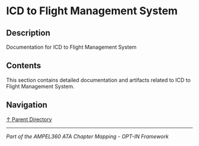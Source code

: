 # ICD to Flight Management System

## Description

Documentation for ICD to Flight Management System

## Contents

This section contains detailed documentation and artifacts related to ICD to Flight Management System.

## Navigation

[↑ Parent Directory](../README.md)

---

*Part of the AMPEL360 ATA Chapter Mapping - OPT-IN Framework*
